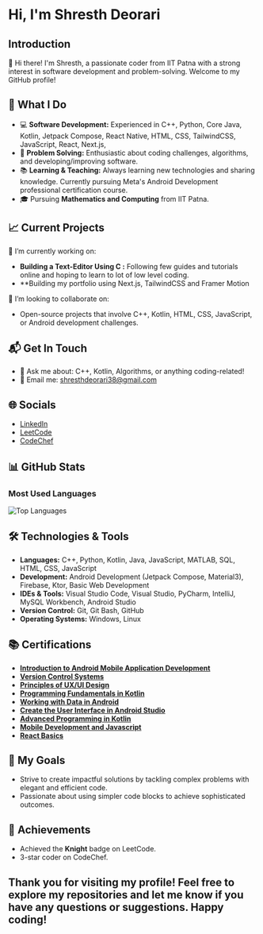 # Hi, I'm Shresth Deorari

## Introduction
👋 Hi there! I'm Shresth, a passionate coder from IIT Patna with a strong interest in software development and problem-solving. Welcome to my GitHub profile!

## 🚀 What I Do
- 💻 **Software Development:** Experienced in C++, Python, Core Java, Kotlin, Jetpack Compose, React Native, HTML, CSS, TailwindCSS, JavaScript, React, Next.js,
- 🧩 **Problem Solving:** Enthusiastic about coding challenges, algorithms, and developing/improving software.
- 📚 **Learning & Teaching:** Always learning new technologies and sharing knowledge. Currently pursuing Meta's Android Development professional certification course.
- 🎓 Pursuing **Mathematics and Computing** from IIT Patna.

## 📈 Current Projects
🔭 I’m currently working on:
- **Building a Text-Editor Using C :** Following few guides and tutorials online and hoping to learn to lot of low level coding.
- **Building my portfolio using Next.js, TailwindCSS and Framer Motion

👯 I’m looking to collaborate on:
- Open-source projects that involve C++, Kotlin, HTML, CSS, JavaScript, or Android development challenges.

## 📬 Get In Touch
- 💬 Ask me about: C++, Kotlin, Algorithms, or anything coding-related!
- 📧 Email me: [shresthdeorari38@gmail.com](mailto:shresthdeorari38@gmail.com)

## 🌐 Socials
- [LinkedIn](https://www.linkedin.com/in/shresth-deorari-iit-patna/)
- [LeetCode](https://leetcode.com/u/Shresth_Deorari/)
- [CodeChef](https://www.codechef.com/users/sahabrocker)

## 📊 GitHub Stats

### Most Used Languages
![Top Languages](https://github-readme-stats.vercel.app/api/top-langs/?username=Shresth-Deorari&layout=compact&hide=html,css,Shell,Procfile&hide_border=true&theme=tokyonight&card_width=450&cache_seconds=1800)

## 🛠️ Technologies & Tools
- **Languages:** C++, Python, Kotlin, Java, JavaScript, MATLAB, SQL, HTML, CSS, JavaScript
- **Development:** Android Development (Jetpack Compose, Material3), Firebase, Ktor, Basic Web Development
- **IDEs & Tools:** Visual Studio Code, Visual Studio, PyCharm, IntelliJ, MySQL Workbench, Android Studio
- **Version Control:** Git, Git Bash, GitHub
- **Operating Systems:** Windows, Linux

## 📚 Certifications
- **[Introduction to Android Mobile Application Development](https://coursera.org/share/17d626b0130801749f4391533f1c2a84)**
- **[Version Control Systems](https://coursera.org/share/49580534fb0f1ab2988e64b488636998)**
- **[Principles of UX/UI Design](https://coursera.org/share/cf9dc01fe9c4a254cd2a8d818d26f25d)**
- **[Programming Fundamentals in Kotlin](https://coursera.org/share/2d6e3af6a2cffc0ccfbbf5b8ea3c4dbf)**
- **[Working with Data in Android](https://coursera.org/share/e6985c4454a4b4185d51ff11ea5a6345)**
- **[Create the User Interface in Android Studio](https://coursera.org/share/15ee2213c72d6f69dff409d09c9a9310)**
- **[Advanced Programming in Kotlin](https://coursera.org/share/3d6b50d91593a4f87b38e3407f558fba)**
- **[Mobile Development and Javascript](https://coursera.org/share/75e6b390db236e44896265989953a253)**
- **[React Basics](https://coursera.org/share/16efd654f316ae2f2a62840a48f48159)**

## 🎯 My Goals
- Strive to create impactful solutions by tackling complex problems with elegant and efficient code.
- Passionate about using simpler code blocks to achieve sophisticated outcomes.

## 🌟 Achievements
- Achieved the **Knight** badge on LeetCode.
- 3-star coder on CodeChef.

## Thank you for visiting my profile! Feel free to explore my repositories and let me know if you have any questions or suggestions. Happy coding!
